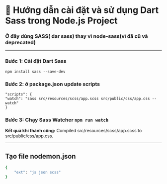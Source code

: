 # 🧵 Hướng dẫn cài đặt và sử dụng Dart Sass trong Node.js Project
### Ở đây dùng SASS( dar sass) thay vì node-sass(vì đã cũ và deprecated)
---
### Bước 1:  Cài đặt Dart Sass
`npm install sass --save-dev `
### Bước 2: ở package.json update scripts 
    "scripts": {
    "watch": "sass src/resources/scss/app.scss src/public/css/app.css --watch"
    } 
### Bước 3: Chạy Sass Watcher `npm run watch` 
**Kết quả khi thành công:**
  Compiled src/resources/scss/app.scss to src/public/css/app.css.

---
## Tạo file nodemon.json
```bash
{
    "ext": "js json scss"
}
```